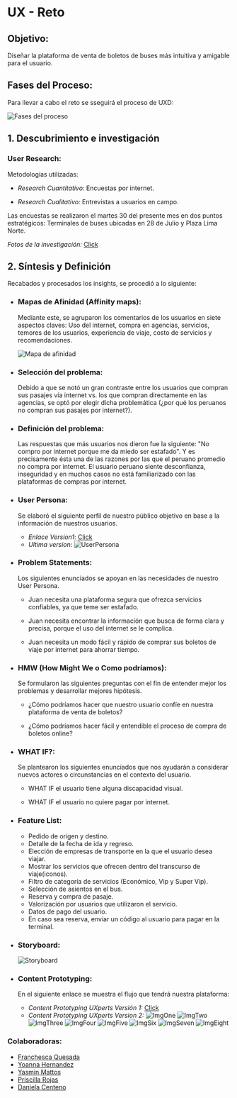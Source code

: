 # **UX - Reto**

## **Objetivo:**

Diseñar la plataforma de venta de boletos de buses más intuitiva y amigable para el usuario.

## **Fases del Proceso:**

Para llevar a cabo el reto se sseguirá el proceso de UXD:
    
![Fases del proceso](assets/documents/FProceso.PNG)

## **1. Descubrimiento e investigación**

### **User Research**:

Metodologías utilizadas:

* _Research Cuantitativo:_ Encuestas por internet.

* _Research Cualitativo:_ Entrevistas a usuarios en campo.

Las encuestas se realizaron el martes 30 del presente mes en dos puntos estratégicos: Terminales de buses ubicadas en 28 de Julio y Plaza Lima Norte.

_Fotos de la investigación:_  [Click](https://photos.google.com/share/AF1QipNhjbtJdhZl_5NInrbAaW0SVUJ8yRCoweozimCIk9GZrEK-VH0fg5nIPoU-KuciCA?key=UEtzQ2tfcVFSWG9UVmkwYlIxOGVEQmxGb2liMC13)

## **2. Síntesis y Definición**

Recabados y procesados los insights, se procedió a lo siguiente:

- ###  **Mapas de Afinidad (Affinity maps):**

    Mediante este, se agruparon los comentarios de los usuarios en siete aspectos claves: 
    Uso del internet, compra en agencias, servicios, temores de los usuarios, experiencia de viaje, costo de servicios y recomendaciones.

    ![Mapa de afinidad](assets/documents/Afinidad.jpg)

- ### **Selección del problema:** 

    Debido a que se notó un gran contraste entre los usuarios que compran sus pasajes vía internet vs. los que compran directamente en las agencias, se optó por elegir dicha problemática (¿por qué los peruanos no compran sus pasajes por internet?).

- ### **Definición del problema:**
    Las respuestas que más usuarios nos dieron fue la siguiente: "No compro por internet porque me da miedo ser estafado". Y es precisamente ésta una de las razones por las que el peruano promedio no compra por internet. El usuario peruano siente desconfianza, inseguridad y en muchos casos no está familiarizado con las plataformas de compras por internet.

- ### **User Persona:**
    Se elaboró el siguiente perfil de nuestro público objetivo en base a la información de nuestros usuarios. 
     
    * _Enlace Version1_: [Click](https://claseslaboratoria.slack.com/files/U79A3CV7Y/F950Y76B0/user_persona.pdf)
    * _Ultima version_: 
    ![UserPersona](assets/documents/UserPerson.PNG)

- ### **Problem Statements:**
    Los siguientes enunciados se apoyan en las necesidades de nuestro User Persona.

    - Juan necesita una plataforma segura que ofrezca servicios confiables, ya que teme ser estafado.

    - Juan necesita encontrar la información que busca de forma clara y precisa, porque el uso del internet se le complica.

    - Juan necesita un modo fácil y rápido de comprar sus boletos de viaje por internet para ahorrar tiempo.

- ### **HMW (How Might We o Como podríamos):**
    Se formularon las siguientes preguntas con el fin de entender mejor los problemas y desarrollar mejores hipótesis. 

    -  ¿Cómo podríamos hacer que nuestro usuario confíe en nuestra plataforma de venta de boletos?

    - ¿Cómo podríamos hacer fácil y entendible el proceso de compra de boletos online?

- ### **WHAT IF?:**
    Se plantearon los siguientes enunciados que nos ayudarán a considerar nuevos actores o circunstancias en el contexto del usuario.

    - WHAT IF el usuario tiene alguna discapacidad visual.

    - WHAT IF el usuario no quiere pagar por internet. 

- ### **Feature List:**

    - Pedido de origen y destino.
    - Detalle de la fecha de ida y regreso.
    - Elección de empresas de transporte en la que el usuario desea viajar.
    - Mostrar los servicios que ofrecen dentro del transcurso de viaje(iconos).
    - Filtro de categoría de servicios (Económico, Vip y Super Vip).
    - Selección de asientos en el bus.
    - Reserva y compra de pasaje.
    - Valorización por usuarios que utilizaron el servicio.
    - Datos de pago del usuario.
    - En caso sea reserva, enviar un código al usuario para pagar en la terminal.

- ### **Storyboard:**
    
    ![Storyboard](assets/documents/SBVer2.jpg)

- ### **Content Prototyping:**
    En el siguiente enlace se muestra el flujo que tendrá nuestra plataforma:

    * _Content Prototyping UXperts Versión 1:_  [Click](https://docs.google.com/document/d/1fhyF_XFbXCHkmn9zK0FfBFnAqS5JYaAb_LDYHZaELtc/edit)
    * _Content Prototyping UXperts Version 2:_ 
    ![ImgOne](assets/documents/1.jpg)
    ![ImgTwo](assets/documents/2.jpg)
    ![ImgThree](assets/documents/3.jpg)
    ![ImgFour](assets/documents/4.jpg)
    ![ImgFive](assets/documents/5.jpg)
    ![ImgSix](assets/documents/6.jpg)
    ![ImgSeven](assets/documents/7.jpg)
    ![ImgEight](assets/documents/8.jpg)
### **Colaboradoras:**
* [Franchesca Quesada](https://github.com/franshescaqm)
* [Yoanna Hernandez](https://github.com/YoannaHS)
* [Yasmin Mattos](https://github.com/YasminMattos)
* [Priscilla Rojas](https://github.com/Priscilarojas)
* [Daniela Centeno](https://github.com/DDCenteno)